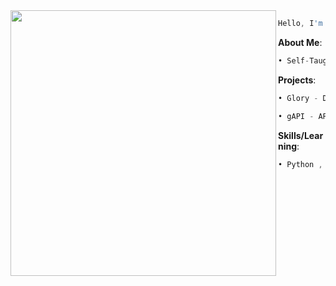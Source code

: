 <img align="left" height="425" src="https://avatars.githubusercontent.com/u/129712756?v=4"/>



```asm
Hello, I'm CIA. 👋
```
**About Me**:
```asm
• Self-Taught Developer
```
**Projects**:
```asm
• Glory - Discord Bot

• gAPI - API for Discord utilities
```
**Skills/Learning**:
```asm
• Python , HTML/CSS , Javascript
```

